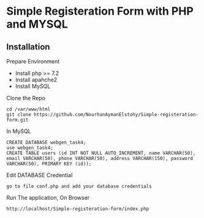 # Simple Registeration Form with PHP and MYSQL

## Installation

Prepare Environment

- Install php >= 7.2
- Install apahche2
- Install MySQL

Clone the Repo

```
cd /var/www/html
git clone https://github.com/NourhanAymanElstohy/Simple-registeration-form.git
```

In MySQL

```
CREATE DATABASE webgen_task4;
use webgen_task4;
CREATE TABLE users (id INT NOT NULL AUTO_INCREMENT, name VARCHAR(50), email VARCHAR(50), phone VARCHAR(50), address VARCHAR(150), password VARCHAR(50), PRIMARY KEY (id));
```

Edit DATABASE Credential

```
go to file conf.php and add your database credentials
```

Run The application, On Browser

```
http://localhost/Simple-registeration-form/index.php
```

